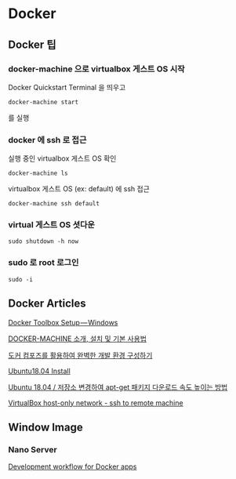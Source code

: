 # Docker

## Docker 팁

### docker-machine 으로 virtualbox 게스트 OS 시작
Docker Quickstart Terminal 을 띄우고
```
docker-machine start
```
를 실행

### docker 에 ssh 로 접근

실행 중인 virtualbox 게스트 OS 확인
```
docker-machine ls
```

virtualbox 게스트 OS (ex: default) 에 ssh 접근
```
docker-machine ssh default
```

### virtual 게스트 OS 셧다운
```
sudo shutdown -h now
```

### sudo 로 root 로그인
```
sudo -i
```

## Docker Articles
[Docker Toolbox Setup — Windows](https://rominirani.com/docker-toolbox-setup-windows-4d65c3f691eb)

[DOCKER-MACHINE 소개, 설치 및 기본 사용법](https://seulcode.tistory.com/241)

[도커 컴포즈를 활용하여 완벽한 개발 환경 구성하기](https://www.44bits.io/ko/post/almost-perfect-development-environment-with-docker-and-docker-compose)

[Ubuntu18.04 Install](https://dico.me/server/articles/235)

[Ubuntu 18.04 / 저장소 변경하여 apt-get 패키지 다운로드 속도 높이는 방법](https://www.manualfactory.net/10525)

[VirtualBox host-only network - ssh to remote machine](https://code-maven.com/virtualbox-host-only-network-ssh-to-remote-machine)

## Window Image

### Nano Server

[Development workflow for Docker apps](https://github.com/dotnet/docs/blob/master/docs/standard/microservices-architecture/docker-application-development-process/docker-app-development-workflow.md)

